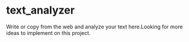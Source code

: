 # text_analyzer
 Write or copy from the web and analyze your text here.Looking for more ideas to implement on this project.
